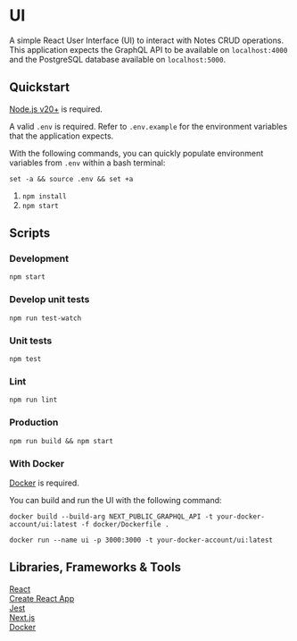 # UI

A simple React User Interface (UI) to interact with Notes CRUD operations. This application expects the GraphQL API to be available on `localhost:4000` and the PostgreSQL database available on `localhost:5000`.

## Quickstart

[Node.js v20+](https://nodejs.org/en/) is required.

A valid `.env` is required. Refer to `.env.example` for the environment variables that the application expects.

With the following commands, you can quickly populate environment variables from `.env` within a bash terminal:

```
set -a && source .env && set +a
```

1. `npm install`
2. `npm start`

## Scripts

### Development

`npm start`

### Develop unit tests

`npm run test-watch`

### Unit tests

`npm test`

### Lint

`npm run lint`

### Production

`npm run build && npm start`

### With Docker

[Docker](https://www.docker.com/) is required.

You can build and run the UI with the following command:

`docker build --build-arg NEXT_PUBLIC_GRAPHQL_API -t your-docker-account/ui:latest -f docker/Dockerfile .`

`docker run --name ui -p 3000:3000 -t your-docker-account/ui:latest`

## Libraries, Frameworks & Tools

[React](https://reactjs.org/)   
[Create React App](https://create-react-app.dev/docs/getting-started/)    
[Jest](https://mochajs.org/)   
[Next.js](https://nextjs.org/)   
[Docker](https://www.docker.com/)